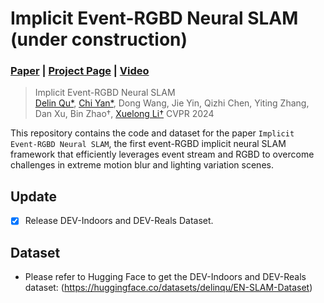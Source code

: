 # Implicit Event-RGBD Neural SLAM (under construction)

### [Paper](https://arxiv.org/abs/2311.11013) | [Project Page](https://delinqu.github.io/EN-SLAM) | [Video](~)

> Implicit Event-RGBD Neural SLAM <br />
> [Delin Qu*](https://delinqu.github.io), [Chi Yan*](http://npu-yanchi.github.io/), Dong Wang, Jie Yin, Qizhi Chen, Yiting Zhang, Dan Xu, Bin Zhao†, [Xuelong Li†](https://scholar.google.com/citations?user=ahUibskAAAAJ)
> CVPR 2024

This repository contains the code and dataset for the paper `Implicit Event-RGBD Neural SLAM`, the first event-RGBD implicit neural SLAM framework that efficiently leverages event stream and RGBD to overcome challenges in extreme motion blur and lighting variation scenes.

## Update
- [x] Release DEV-Indoors and DEV-Reals Dataset.

## Dataset

- Please refer to Hugging Face to get the DEV-Indoors and DEV-Reals dataset: (https://huggingface.co/datasets/delinqu/EN-SLAM-Dataset)
